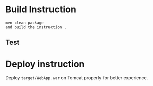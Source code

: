 

# Build Instruction


```
mvn clean package
and build the instruction .
```
## Test

# Deploy instruction

Deploy ```target/WebApp.war``` on Tomcat properly for better experience.

